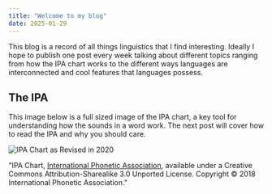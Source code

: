 ```yaml
---
title: "Welcome to my blog"
date: 2025-01-29
---
```


  This blog is a record of all things linguistics that I find interesting. Ideally I hope to publish one post every week talking about different topics ranging from how the IPA chart works to the different ways languages are interconnected and cool features that languages possess.

## The IPA
This image below is a full sized image of the IPA chart, a key tool for understanding how the sounds in a word work. The next post will cover how to read the IPA and why you should care. 

![IPA Chart as Revised in 2020](https://cuttlefish27.github.io/Linguistics/assets/IPA_Kiel_2020_full.jpg)

"IPA Chart, [International Phonetic Association](http://www.internationalphoneticassociation.org/content/ipa-chart), available under a Creative Commons Attribution-Sharealike 3.0 Unported License. Copyright © 2018 International Phonetic Association."

